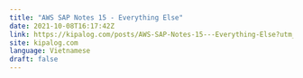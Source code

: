 ```yaml
---
title: "AWS SAP Notes 15 - Everything Else"
date: 2021-10-08T16:17:42Z
link: https://kipalog.com/posts/AWS-SAP-Notes-15---Everything-Else?utm_medium=RSS&utm_source=news.12bit.vn
site: kipalog.com
language: Vietnamese
draft: false
---
```

